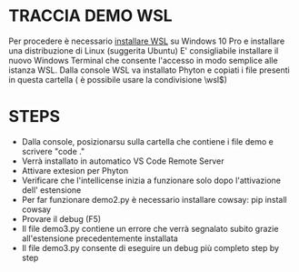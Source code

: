 # TRACCIA DEMO WSL

Per procedere è necessario [installare WSL](https://docs.microsoft.com/it-it/windows/dev-environment/) su Windows 10 Pro e installare una distribuzione di Linux (suggerita Ubuntu)
E' consigliabile installare il nuovo Windows Terminal che consente l'accesso in modo semplice alle istanza WSL.
Dalla console WSL va installato Phyton e copiati i file presenti in questa cartella ( è possibile usare la condivisione \\wsl$\)

# STEPS
- Dalla console, posizionarsu sulla cartella che contiene i file demo e scrivere "code ."
- Verrà installato in automatico VS Code Remote Server
- Attivare extesion per Phyton
- Verificare che l'intellicense inizia a funzionare solo dopo l'attivazione dell' estensione
- Per far funzionare demo2.py è necessario installare cowsay: pip install cowsay
- Provare il debug (F5)
- Il file demo3.py contiene un errore che verrà segnalato subito grazie all'estensione precedentemente installata
-	Il file demo3.py consente di eseguire un debug più completo step by step
